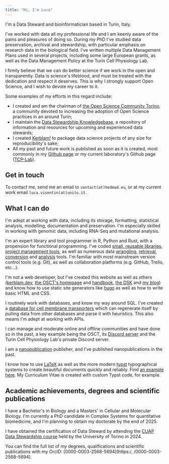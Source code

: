 ```yaml
---
title: "Hi, I'm Luca"
---
```


I'm a Data Steward and bioinformatician based in Turin, Italy.

I've worked with data all my professional life and I am keenly aware of the pains and pleasures of doing so.
During my PhD I've studied data preservation, archival and stewardship, with particular emphasis on research data in the biological field.
I've written multiple Data Management Plans used in several projects, including some large European grants, as well as the Data Management Policy at the Turin Cell Physiology Lab.

I firmly believe that we can do better science if we work in the open and transparently.
Data is science's lifeblood, and must be treated with the dedication and respect it deserves.
This is why I strongly support Open Science, and I wish to devote my career to it.

Some examples of my efforts in this regard include:
- I created and am the chairman of [the Open Science Community Torino](http://osc.to/), a community devoted to increasing the adoption of Open Science practices in an around Turin;
- I maintain the [Data Stewardship Knowledgebase](http://dsk.hedmad.eu/), a repository of information and resources for upcoming and experienced data stewards;
- I created [Kerblam!](https://kerblam.dev/) to package data science projects of any size for reproducibility's sake;
- All my past and future work is published as soon as it is created, most commonly in my [Github page](https://github.com/MrHedmad) or my current laboratory's Github page ([TCP-Lab](https://github.com/TCP-Lab)).

## Get in touch

To contact me, send me an email to `contact(at)hedmad.eu`, or at my current work email `luca.visentin(at)unito.it`.

## What I can do

I'm adept at working with data, including its storage, formatting, statistical analysis, modelling, documentation and preservation.
I'm especially skilled in working with genomic data, including RNA-Seq and mutational analysis.

I'm an expert library and tool programmer in R, Python and Rust, with a propension for functional programming.
I've coded [small, reusable libraries](https://github.com/MrHedmad/bonsai), [project management tools](https://kerblam.dev), as well as numerous data [wrangling](https://github.com/MrHedmad/metasplit), [retrieval](https://github.com/TCP-Lab/MTP-DB), [conversion](https://github.com/MrHedmad/panid) and [analysis](https://github.com/TCP-Lab/bioTEA) tools.
I'm familiar with most mainstream version control tools (e.g. Git), as well as collaboration platforms (e.g. GitHub, Trello, etc...).

I'm not a web developer, but I've created this website as well as others ([kerblam.dev](https://kerblam.dev), [the OSCT's homepage](http://osc.to/) and [handbook](https://handbook.osc.to), [the DSK](https://dsk.hedmad.eu/) and [my blog](https://blog.hedmad.eu)) and know how to use static site generators like [hugo](https://gohugo.io/) as well as how to write basic HTML and CSS.

I routinely work with databases, and know my way around SQL.
I've created a [database for cell membrane transporters](https://github.com/TCP-Lab/MTP-DB) which can regenerate itself by pulling data from other databases and parse it with heuristics.
This also means I'm adept at working with APIs.

I can manage and moderate online and offline communities and have done so in the past, a key example being the OSCT, its [Discord server](https://discord.gg/Sv9BCTsXDh) and the Turin Cell Physiology Lab's private Discord server.

I am a [nanopublication](https://nanodash.knowledgepixels.com/) publisher, and I've published nanopublications in the past.

I know how to use [LaTeX](https://www.latex-project.org/) as well as the more modern [typst](https://typst.app/) typographical systems to create beautiful documents quickly and reliably.
Find [an example here](https://github.com/OSCTorino/generate-certificates).
My Curriculum Vitae is created with custom Typst code, for example.

## Academic achievements, degrees and scientific publications

I have a Bachelor's in Biology and a Masters' in Cellular and Molecular Biology.
I'm currently a PhD candidate in Complex Systems for quantitative biomedicine, and I'm planning to obtain my doctorate by the end of 2025.

I have obtained the certification of Data Steward by attending the [CUAP Data Stewardship course](https://hpc4ai.unito.it/cuap-data-steward/) held by the University of Torino in 2024.

You can find the full list of my degrees, qualifications and scientific publications with my OrcID: [0000-0003-2568-5694](https:/, /0000-0003-2568-5694).
